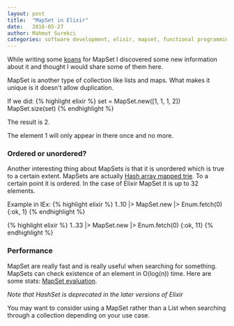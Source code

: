 ```yaml
---
layout: post
title:  "MapSet in Elixir"
date:   2016-05-27
author: Mahmut Surekci
categories: software development, elixir, mapset, functional programming
---
```


While writing some [koans](https://github.com/elixirkoans/elixir-koans) for MapSet I discovered some new information about it and thought I would share some of them here.

MapSet is another type of collection like lists and maps. What makes it unique is it doesn't allow duplication. 

If we did: 
{% highlight elixir %}
set = MapSet.new([1, 1, 1, 2])
MapSet.size(set)
{% endhighlight %} 

The result is 2.

The element 1 will only appear in there once and no more.

### Ordered or unordered?

Another interesting thing about MapSets is that it is unordered which is true to a certain extent. MapSets are actually [Hash array mapped trie](https://en.wikipedia.org/wiki/Hash_array_mapped_trie). To a certain point
it is ordered. In the case of Elixir MapSet it is up to 32 elements.

Example in IEx: 
{% highlight elixir %}
1..10 |> MapSet.new |> Enum.fetch(0)
{:ok, 1}
{% endhighlight %}

{% highlight elixir %}
1..33 |> MapSet.new |> Enum.fetch(0)
{:ok, 11}
{% endhighlight %}

### Performance
MapSet are really fast and is really useful when searching for something. MapSets can check existence of an element in O(log(n)) time. Here are some stats: [MapSet evaluation](https://gist.github.com/lexmag/32977ce8fd7cb44ddefa). 

_Note that HashSet is deprecated in the later versions of Elixir_

You may want to consider using a MapSet rather than a List when searching through a collection depending on your use case.

